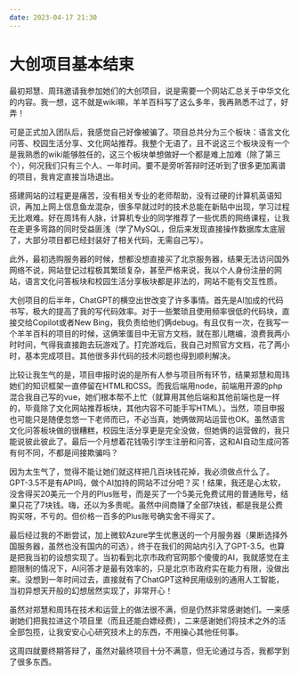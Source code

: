 ```yaml
---
date: 2023-04-17 21:30
---
```


# 大创项目基本结束

最初郑慧、周玮邀请我参加她们的大创项目，说是需要一个网站汇总关于中华文化的内容。我一想，这不就是wiki嘛，羊羊百科写了这么多年，我再熟悉不过了，好弄！

可是正式加入团队后，我感觉自己好像被骗了。项目总共分为三个板块：语言文化问答、校园生活分享、文化网站推荐。我整个无语了，且不说这三个板块没有一个是我熟悉的wiki能够胜任的，这三个板块单想做好一个都是难上加难（除了第三个），何况我们只有三个人、一年时间。要不是旁听答辩时还听到了很多更加离谱的项目，我肯定直接当场退出。

搭建网站的过程更是痛苦，没有相关专业的老师帮助，没有过硬的计算机英语知识，再加上网上信息鱼龙混杂，很多早就过时的技术总能在新贴中出现，学习过程无比艰难。好在周玮有人脉，计算机专业的同学推荐了一些优质的网络课程，让我在走更多弯路的同时受益匪浅（学了MySQL，但后来发现直接操作数据库太底层了，大部分项目都已经封装好了相关代码，无需自己写）。

此外，最初选购服务器的时候，想都没想直接买了北京服务器，结果无法访问国外网络不说，网站登记过程极其繁琐复杂，甚至严格来说，我以个人身份注册的网站，语言文化问答板块和校园生活分享板块都是非法的，网站不能有交互性质。

大创项目的后半年，ChatGPT的横空出世改变了许多事情。首先是AI加成的代码书写，极大的提高了我的写代码效率。对于一些繁琐且使用频率很低的代码块，直接交给Copilot或者New Bing，我负责给他们俩debug。有且仅有一次，在我写一个羊羊百科的项目的时候，这俩笨蛋目中无官方文档，就在那儿瞎编，浪费我两小时时间，气得我直接跑去玩游戏了。打完游戏后，我自己对照官方文档，花了两小时，基本完成项目。其他很多非代码的技术问题也得到顺利解决。

比较让我生气的是，项目申报时说的是所有人参与项目所有环节，结果郑慧和周玮她们的知识框架一直停留在HTML和CSS。而我后端用node，前端用开源的php混合我自己写的vue，她们根本帮不上忙（就算用其他后端和其他前端也是一样的，毕竟除了文化网站推荐板块，其他内容不可能手写HTML）。当然，项目申报也可能只是随便忽悠一下老师而已，不必当真，她俩做网站运营也OK。虽然语言文化问答板块做的很糟糕，校园生活分享更是完全没做，但她俩的运营做的，我只能说彼此彼此了。最后一个月想着花钱吸引学生注册和问答，这和AI自动生成问答有何不同，不都是间接欺骗吗？

因为太生气了，觉得不能让她们就这样把几百块钱花掉，我必须做点什么了。GPT-3.5不是有API吗，做个AI加持的网站不过分吧？买！结果，我还是心太软，没舍得买20美元一个月的Plus账号，而是买了一个5美元免费试用的普通账号，结果只花了7块钱。嗨，还以为多贵呢。虽然中间商赚了全部7块钱，都是我是公费购买呀，不亏的。但价格一百多的Plus账号确实舍不得买了。

最后经过我的不断尝试，加上微软Azure学生优惠送的一个月服务器（果断选择外国服务器，虽然也没有国内的可选），终于在我们的网站内引入了GPT-3.5。也算是把我当初的设想实现了。当初看到北京市政府官网那个傻傻的AI，我就感觉在主题限制的情况下，AI问答才是最有效率的，只是北京市政府实在能力有限，没做出来。没想到一年时间过去，直接就有了ChatGPT这种民用级别的通用人工智能，当初异想天开般的幻想居然实现了，非常开心！

虽然对郑慧和周玮在技术和运营上的做法很不满，但是仍然非常感谢她们。一来感谢她们把我拉进这个项目里（而且还能白嫖经费），二来感谢她们将技术之外的活全部包揽，让我安安心心研究技术上的东西，不用操心其他任何事。

这周四就要终期答辩了，虽然对最终项目十分不满意，但无论通过与否，我都学到了很多东西。